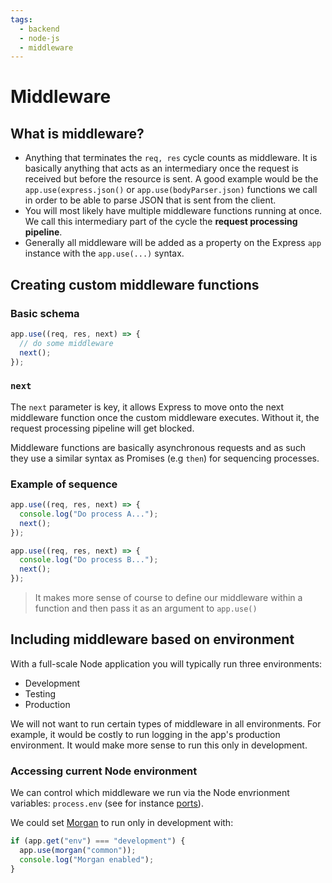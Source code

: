 ```yaml
---
tags:
  - backend
  - node-js
  - middleware
---
```


# Middleware

## What is middleware?

- Anything that terminates the `req, res` cycle counts as middleware. It is
  basically anything that acts as an intermediary once the request is received
  but before the resource is sent. A good example would be the
  `app.use(express.json()` or `app.use(bodyParser.json)` functions we call in
  order to be able to parse JSON that is sent from the client.
- You will most likely have multiple middleware functions running at once. We
  call this intermediary part of the cycle the **request processing pipeline**.
- Generally all middleware will be added as a property on the Express `app`
  instance with the `app.use(...)` syntax.

## Creating custom middleware functions

### Basic schema

```js
app.use((req, res, next) => {
  // do some middleware
  next();
});
```

### `next`

The `next` parameter is key, it allows Express to move onto the next middleware
function once the custom middleware executes. Without it, the request processing
pipeline will get blocked.

Middleware functions are basically asynchronous requests and as such they use a
similar syntax as Promises (e.g `then`) for sequencing processes.

### Example of sequence

```js
app.use((req, res, next) => {
  console.log("Do process A...");
  next();
});

app.use((req, res, next) => {
  console.log("Do process B...");
  next();
});
```

> It makes more sense of course to define our middleware within a function and
> then pass it as an argument to `app.use()`

## Including middleware based on environment

With a full-scale Node application you will typically run three environments:

- Development
- Testing
- Production

We will not want to run certain types of middleware in all environments. For
example, it would be costly to run logging in the app's production environment.
It would make more sense to run this only in development.

### Accessing current Node environment

We can control which middleware we run via the Node envrionment variables:
`process.env` (see for instance [ports](Ports.md)).

We could set
[Morgan](Morgan.md) to run
only in development with:

```js
if (app.get("env") === "development") {
  app.use(morgan("common"));
  console.log("Morgan enabled");
}
```
